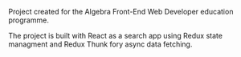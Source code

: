 Project created for the Algebra Front-End Web Developer education programme.

The project is built with React as a search app using Redux state managment and Redux Thunk fory async data fetching.
